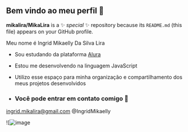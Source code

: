 ## Bem vindo ao meu perfil 👋


**mikalira/MikaLira** is a ✨ _special_ ✨ repository because its `README.md` (this file) appears on your GitHub profile.


Meu nome é Ingrid Mikaelly Da Silva Lira

- Sou estudando da plataforma [Alura](https://www.alura.com.br)
- Estou me desenvolvendo na linguagem JavaScript
- Utilizo esse espaço para minha organização e compartilhamento dos meus projetos desenvolvidos

- ### Você pode entrar em contato comigo 📧
ingrid.mikalira@gmail.com
@IngridMikaelly

![![image](https://github.com/mikalira/MikaLira/assets/172445235/5e10afce-bb5f-40bb-b195-d12610005655)
